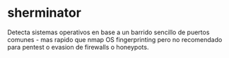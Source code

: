 # sherminator
Detecta sistemas operativos en base a un barrido sencillo de puertos comunes - mas rapido que nmap OS fingerprinting pero no recomendado para pentest o evasion de firewalls o honeypots. 
